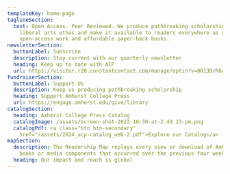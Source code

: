 ```yaml
---
templateKey: home-page
taglineSection:
  text: Open Access. Peer Reviewed. We produce pathbreaking scholarship with a
    liberal arts ethos and make it available to readers everywhere as digital,
    open-access work and affordable paper-back books.
newsletterSection:
  buttonLabel: Subscribe
  description: Stay current with our quarterly newsletter
  heading: Keep up to date with ACP
  url: https://visitor.r20.constantcontact.com/manage/optin?v=0013DrR6g8m_-n07OrbI1eZRz5CjLmfcdeXQPZX4RlDGW9zhWbxaf90uX_8hMD9IXD2pSe5XnutydjyXery33ZRgKEOSwQbT9bWpgP0TFN-LGE%3D
fundraiserSection:
  buttonLabel: Support Us
  description: Keep us producing pathbreaking scholarship
  heading: Support Amherst College Press
  url: https://engage.amherst.edu/give/library
catalogSection:
  heading: Amherst College Press Catalog
  catalogImage: /assets/screen-shot-2023-10-30-at-2.49.23-pm.png
  catalogPdf: <a class="btn btn-secondary"
    href="/assets/2024_acp-catalog_web-2.pdf">Explore our Catalog</a>
mapSection:
  description: The Readership Map replays every view or download of Amherst Press
    books or media components that occurred over the previous four weeks.
  heading: Our impact and reach is global
---
```

